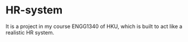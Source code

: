 # HR-system
It is a project in my course ENGG1340 of HKU, which is built to act like a realistic HR system.
